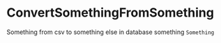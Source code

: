 # ConvertSomethingFromSomething
Something from csv to something else in database something
`Something`
